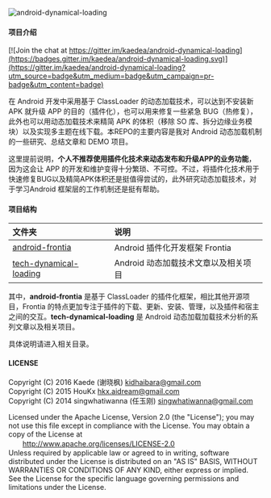 
![android-dynamical-loading](android-frontia/doc/banner_frontia_2.jpg "android-dynamical-loading")

#### 项目介绍

[![Join the chat at https://gitter.im/kaedea/android-dynamical-loading](https://badges.gitter.im/kaedea/android-dynamical-loading.svg)](https://gitter.im/kaedea/android-dynamical-loading?utm_source=badge&utm_medium=badge&utm_campaign=pr-badge&utm_content=badge)

在 Android 开发中采用基于 ClassLoader 的动态加载技术，可以达到不安装新 APK 就升级 APP 的目的（插件化），也可以用来修复一些紧急 BUG（热修复），此外也可以用动态加载技术来精简 APK 的体积（移除 SO 库、拆分边缘业务模块）以及实现多主题在线下载。本REPO的主要内容是我对 Android 动态加载机制的一些研究、总结文章和 DEMO 项目。

这里提前说明，**个人不推荐使用插件化技术来动态发布和升级APP的业务功能**，因为这会让 APP 的开发和维护变得十分繁琐、不可控。不过，将插件化技术用于快速修复BUG以及精简APK体积还是挺值得尝试的，此外研究动态加载技术，对于学习Android 框架层的工作机制还是挺有帮助。

#### 项目结构
| 文件夹        |     说明     |
| :----------- | :-----------|
|[android-frontia](android-frontia/) | Android 插件化开发框架 Frontia |
|[tech-dynamical-loading](/tech-dynamical-loading) | Android 动态加载技术文章以及相关项目 |

其中，**android-frontia** 是基于 ClassLoader 的插件化框架，相比其他开源项目，Frontia 的特点更加专注于插件的下载、更新、安装、管理，以及插件和宿主之间的交互。**tech-dynamical-loading** 是 Android 动态加载加载技术分析的系列文章以及相关项目。

具体说明请进入相关目录。

#### LICENSE
Copyright (C) 2016 Kaede (谢晓枫) <kidhaibara@gmail.com> <br>
Copyright (C) 2015 HouKx <hkx.aidream@gmail.com> <br>
Copyright (C) 2014 singwhatiwanna (任玉刚) <singwhatiwanna@gmail.com>

Licensed under the Apache License, Version 2.0 (the "License");
you may not use this file except in compliance with the License.
You may obtain a copy of the License at  <br>
　　http://www.apache.org/licenses/LICENSE-2.0 <br>
Unless required by applicable law or agreed to in writing, software
distributed under the License is distributed on an "AS IS" BASIS,
WITHOUT WARRANTIES OR CONDITIONS OF ANY KIND, either express or implied.
See the License for the specific language governing permissions and
limitations under the License.
